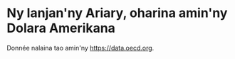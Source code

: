 # Ny lanjan'ny Ariary, oharina amin'ny Dolara Amerikana 

Donnée nalaina tao amin'ny <a href="https://data.oecd.org/conversion/exchange-rates.htm#indicator-chart" >https://data.oecd.org</a>.